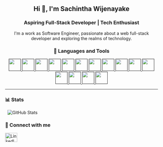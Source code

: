 <h2 align="center">Hi 👋, I'm Sachintha Wijenayake</h2>
<h3 align="center"><b>Aspiring Full-Stack Developer | Tech Enthusiast</b></h3>
<p align="center">
  I'm a work as Software Engineer, passionate about a web full-stack developer and exploring the realms of technology.
</p>


<h3 align="center">🧰 Languages and Tools</h3>
<p align="center">
  
  <a href="" target="_blank">
    <img src="https://camo.githubusercontent.com/973913d161ca9ac03d1e941e3c0a9785dd928059a48274ed2b3ff564b5c564b2/68747470733a2f2f63646e2e6a7364656c6976722e6e65742f67682f64657669636f6e732f64657669636f6e2f69636f6e732f6a6176612f6a6176612d6f726967696e616c2e737667" alt="" width="40" height="40"/>
  </a>
  <a href="" target="_blank">
    <img src="https://user-images.githubusercontent.com/25181517/183891303-41f257f8-6b3d-487c-aa56-c497b880d0fb.png" alt="" width="40" height="40"/>
  </a>
  <a href="" target="_blank">
    <img src="https://user-images.githubusercontent.com/25181517/117207493-49665200-adf4-11eb-808e-a9c0fcc2a0a0.png" alt="" width="40" height="40"/>
  </a>
  <a href="" target="_blank">
    <img src="https://user-images.githubusercontent.com/25181517/183423507-c056a6f9-1ba8-4312-a350-19bcbc5a8697.png" alt="" width="40" height="40"/>
  </a>
  <a href="" target="_blank">
    <img src="https://user-images.githubusercontent.com/25181517/192108372-f71d70ac-7ae6-4c0d-8395-51d8870c2ef0.png" alt="" width="40" height="40"/>
  </a>
  <a href="" target="_blank">
    <img src="https://user-images.githubusercontent.com/25181517/192158954-f88b5814-d510-4564-b285-dff7d6400dad.png" alt="" width="40" height="40"/>
  </a>

  <a href="" target="_blank">
    <img src="https://user-images.githubusercontent.com/25181517/183898674-75a4a1b1-f960-4ea9-abcb-637170a00a75.png" alt="" width="40" height="40"/>
  </a>
  <a href="" target="_blank">
    <img src="https://user-images.githubusercontent.com/25181517/117447155-6a868a00-af3d-11eb-9cfe-245df15c9f3f.png" alt="" width="40" height="40"/>
  </a>
  <a href="" target="_blank">
    <img src="https://user-images.githubusercontent.com/25181517/183897015-94a058a6-b86e-4e42-a37f-bf92061753e5.png" alt="" width="40" height="40"/>
  </a>
  <a href="" target="_blank">
    <img src="https://user-images.githubusercontent.com/25181517/192109061-e138ca71-337c-4019-8d42-4792fdaa7128.png" alt="" width="40" height="40"/>
  </a>
  <a href="" target="_blank">
    <img src="https://user-images.githubusercontent.com/25181517/183896128-ec99105a-ec1a-4d85-b08b-1aa1620b2046.png" alt="" width="40" height="40"/>
  </a>
  <a href="" target="_blank">
    <img src="https://user-images.githubusercontent.com/25181517/182884177-d48a8579-2cd0-447a-b9a6-ffc7cb02560e.png" alt="" width="40" height="40"/>
  </a>
  <a href="" target="_blank">
    <img src="" alt="" width="40" height="40"/>
  </a>
  <a href="" target="_blank">
    <img src="https://user-images.githubusercontent.com/25181517/117207330-263ba280-adf4-11eb-9b97-0ac5b40bc3be.png" alt="" width="40" height="40"/>
  </a>
  <a href="" target="_blank">
    <img src="https://user-images.githubusercontent.com/25181517/183911547-990692bc-8411-4878-99a0-43506cdb69cf.png" alt="" width="40" height="40"/>
  </a>
  
</p>
<hr/>

<h3 align="left">📊 Stats</h3>


<p clign="center">&nbsp;
  <img align="center" src="https://github-readme-stats.vercel.app/api?username=sachinthawije&show_icons=true&theme=dark" alt="GitHub Stats" />
  
</p>
<h3 align="left">🔗 Connect with me</h3>
<p align="left">
  <a href="https://linkedin.com/in/sachintha-wijenayake" target="_blank">
    <img align="center" src="https://raw.githubusercontent.com/rahuldkjain/github-profile-readme-generator/master/src/images/icons/Social/linked-in-alt.svg" alt="LinkedIn" height="30" width="40" />
  </a>
</p>
